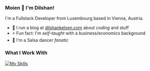 ### Moien 👋 I'm Dilshan!

I'm a Fullstack Developer from Luxembourg based in Vienna, Austria.

- 📝 I run a blog at [dilshankelsen.com](https://dilshankelsen.com) about _coding_ and stuff
- ⚡ Fun fact: I'm _self-taught_ with a business/economics background
- 🕺 I'm a Salsa dancer _fanatic_

### What I Work With
[![My Skills](https://skillicons.dev/icons?i=html,css,materialui,ts,react,graphql,nextjs,gatsby,nodejs,jest,gherkin,prisma,postgres,vscode,git&theme=light&perline=10)](https://skillicons.dev)


<!--
**dkelsen/dkelsen** is a ✨ _special_ ✨ repository because its `README.md` (this file) appears on your GitHub profile.

Here are some ideas to get you started:

- 🔭 I’m currently working on ...
- 🌱 I’m currently learning ...
- 👯 I’m looking to collaborate on ...
- 🤔 I’m looking for help with ...
- 💬 Ask me about ...
- 📫 How to reach me: ...
- 😄 Pronouns: ...

-->
